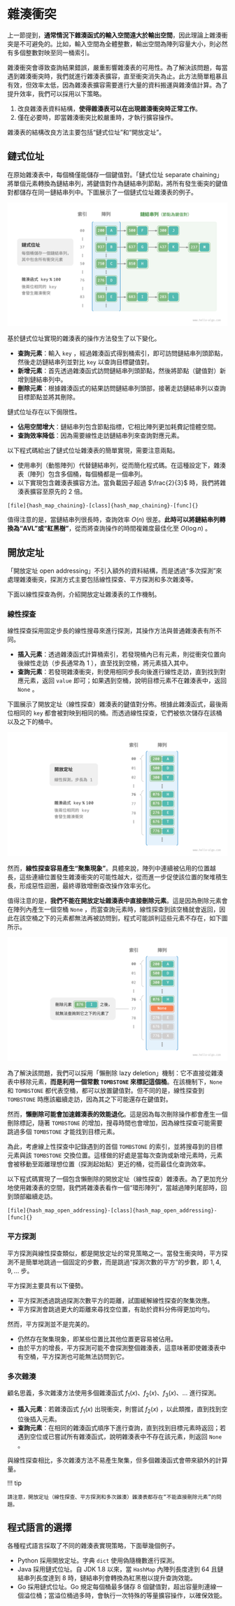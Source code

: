 # 雜湊衝突

上一節提到，**通常情況下雜湊函式的輸入空間遠大於輸出空間**，因此理論上雜湊衝突是不可避免的。比如，輸入空間為全體整數，輸出空間為陣列容量大小，則必然有多個整數對映至同一桶索引。

雜湊衝突會導致查詢結果錯誤，嚴重影響雜湊表的可用性。為了解決該問題，每當遇到雜湊衝突時，我們就進行雜湊表擴容，直至衝突消失為止。此方法簡單粗暴且有效，但效率太低，因為雜湊表擴容需要進行大量的資料搬運與雜湊值計算。為了提升效率，我們可以採用以下策略。

1. 改良雜湊表資料結構，**使得雜湊表可以在出現雜湊衝突時正常工作**。
2. 僅在必要時，即當雜湊衝突比較嚴重時，才執行擴容操作。

雜湊表的結構改良方法主要包括“鏈式位址”和“開放定址”。

## 鏈式位址

在原始雜湊表中，每個桶僅能儲存一個鍵值對。「鏈式位址 separate chaining」將單個元素轉換為鏈結串列，將鍵值對作為鏈結串列節點，將所有發生衝突的鍵值對都儲存在同一鏈結串列中。下圖展示了一個鏈式位址雜湊表的例子。

![鏈式位址雜湊表](hash_collision.assets/hash_table_chaining.png)

基於鏈式位址實現的雜湊表的操作方法發生了以下變化。

- **查詢元素**：輸入 `key` ，經過雜湊函式得到桶索引，即可訪問鏈結串列頭節點，然後走訪鏈結串列並對比 `key` 以查詢目標鍵值對。
- **新增元素**：首先透過雜湊函式訪問鏈結串列頭節點，然後將節點（鍵值對）新增到鏈結串列中。
- **刪除元素**：根據雜湊函式的結果訪問鏈結串列頭部，接著走訪鏈結串列以查詢目標節點並將其刪除。

鏈式位址存在以下侷限性。

- **佔用空間增大**：鏈結串列包含節點指標，它相比陣列更加耗費記憶體空間。
- **查詢效率降低**：因為需要線性走訪鏈結串列來查詢對應元素。

以下程式碼給出了鏈式位址雜湊表的簡單實現，需要注意兩點。

- 使用串列（動態陣列）代替鏈結串列，從而簡化程式碼。在這種設定下，雜湊表（陣列）包含多個桶，每個桶都是一個串列。
- 以下實現包含雜湊表擴容方法。當負載因子超過 $\frac{2}{3}$ 時，我們將雜湊表擴容至原先的 $2$ 倍。

```src
[file]{hash_map_chaining}-[class]{hash_map_chaining}-[func]{}
```

值得注意的是，當鏈結串列很長時，查詢效率 $O(n)$ 很差。**此時可以將鏈結串列轉換為“AVL”或“紅黑樹”**，從而將查詢操作的時間複雜度最佳化至 $O(\log n)$ 。

## 開放定址

「開放定址 open addressing」不引入額外的資料結構，而是透過“多次探測”來處理雜湊衝突，探測方式主要包括線性探查、平方探測和多次雜湊等。

下面以線性探查為例，介紹開放定址雜湊表的工作機制。

### 線性探查

線性探查採用固定步長的線性搜尋來進行探測，其操作方法與普通雜湊表有所不同。

- **插入元素**：透過雜湊函式計算桶索引，若發現桶內已有元素，則從衝突位置向後線性走訪（步長通常為 $1$ ），直至找到空桶，將元素插入其中。
- **查詢元素**：若發現雜湊衝突，則使用相同步長向後進行線性走訪，直到找到對應元素，返回 `value` 即可；如果遇到空桶，說明目標元素不在雜湊表中，返回 `None` 。

下圖展示了開放定址（線性探查）雜湊表的鍵值對分佈。根據此雜湊函式，最後兩位相同的 `key` 都會被對映到相同的桶。而透過線性探查，它們被依次儲存在該桶以及之下的桶中。

![開放定址（線性探查）雜湊表的鍵值對分佈](hash_collision.assets/hash_table_linear_probing.png)

然而，**線性探查容易產生“聚集現象”**。具體來說，陣列中連續被佔用的位置越長，這些連續位置發生雜湊衝突的可能性越大，從而進一步促使該位置的聚堆積生長，形成惡性迴圈，最終導致增刪查改操作效率劣化。

值得注意的是，**我們不能在開放定址雜湊表中直接刪除元素**。這是因為刪除元素會在陣列內產生一個空桶 `None` ，而當查詢元素時，線性探查到該空桶就會返回，因此在該空桶之下的元素都無法再被訪問到，程式可能誤判這些元素不存在，如下圖所示。

![在開放定址中刪除元素導致的查詢問題](hash_collision.assets/hash_table_open_addressing_deletion.png)

為了解決該問題，我們可以採用「懶刪除 lazy deletion」機制：它不直接從雜湊表中移除元素，**而是利用一個常數 `TOMBSTONE` 來標記這個桶**。在該機制下，`None` 和 `TOMBSTONE` 都代表空桶，都可以放置鍵值對。但不同的是，線性探查到 `TOMBSTONE` 時應該繼續走訪，因為其之下可能還存在鍵值對。

然而，**懶刪除可能會加速雜湊表的效能退化**。這是因為每次刪除操作都會產生一個刪除標記，隨著 `TOMBSTONE` 的增加，搜尋時間也會增加，因為線性探查可能需要跳過多個 `TOMBSTONE` 才能找到目標元素。

為此，考慮線上性探查中記錄遇到的首個 `TOMBSTONE` 的索引，並將搜尋到的目標元素與該 `TOMBSTONE` 交換位置。這樣做的好處是當每次查詢或新增元素時，元素會被移動至距離理想位置（探測起始點）更近的桶，從而最佳化查詢效率。

以下程式碼實現了一個包含懶刪除的開放定址（線性探查）雜湊表。為了更加充分地使用雜湊表的空間，我們將雜湊表看作一個“環形陣列”，當越過陣列尾部時，回到頭部繼續走訪。

```src
[file]{hash_map_open_addressing}-[class]{hash_map_open_addressing}-[func]{}
```

### 平方探測

平方探測與線性探查類似，都是開放定址的常見策略之一。當發生衝突時，平方探測不是簡單地跳過一個固定的步數，而是跳過“探測次數的平方”的步數，即 $1, 4, 9, \dots$ 步。

平方探測主要具有以下優勢。

- 平方探測透過跳過探測次數平方的距離，試圖緩解線性探查的聚集效應。
- 平方探測會跳過更大的距離來尋找空位置，有助於資料分佈得更加均勻。

然而，平方探測並不是完美的。

- 仍然存在聚集現象，即某些位置比其他位置更容易被佔用。
- 由於平方的增長，平方探測可能不會探測整個雜湊表，這意味著即使雜湊表中有空桶，平方探測也可能無法訪問到它。

### 多次雜湊

顧名思義，多次雜湊方法使用多個雜湊函式 $f_1(x)$、$f_2(x)$、$f_3(x)$、$\dots$ 進行探測。

- **插入元素**：若雜湊函式 $f_1(x)$ 出現衝突，則嘗試 $f_2(x)$ ，以此類推，直到找到空位後插入元素。
- **查詢元素**：在相同的雜湊函式順序下進行查詢，直到找到目標元素時返回；若遇到空位或已嘗試所有雜湊函式，說明雜湊表中不存在該元素，則返回 `None` 。

與線性探查相比，多次雜湊方法不易產生聚集，但多個雜湊函式會帶來額外的計算量。

!!! tip

    請注意，開放定址（線性探查、平方探測和多次雜湊）雜湊表都存在“不能直接刪除元素”的問題。

## 程式語言的選擇

各種程式語言採取了不同的雜湊表實現策略，下面舉幾個例子。

- Python 採用開放定址。字典 `dict` 使用偽隨機數進行探測。
- Java 採用鏈式位址。自 JDK 1.8 以來，當 `HashMap` 內陣列長度達到 64 且鏈結串列長度達到 8 時，鏈結串列會轉換為紅黑樹以提升查詢效能。
- Go 採用鏈式位址。Go 規定每個桶最多儲存 8 個鍵值對，超出容量則連線一個溢位桶；當溢位桶過多時，會執行一次特殊的等量擴容操作，以確保效能。
